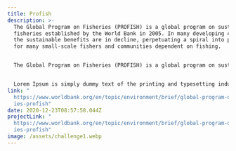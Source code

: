 ```yaml
---
title: Profish
description: >-
  The Global Program on Fisheries (PROFISH) is a global program on sustainable
  fisheries established by the World Bank in 2005. In many developing countries
  the sustainable benefits are in decline, perpetuating a spiral into poverty
  for many small-scale fishers and communities dependent on fishing.


  The Global Program on Fisheries (PROFISH) is a global program on sustainable fisheries established by the World Bank in 2005. In many developing countries the sustainable benefits are in decline, perpetuating a spiral into poverty for many small-scale fishers and communities dependent on fishing.


  Lorem Ipsum is simply dummy text of the printing and typesetting industry. Lorem Ipsum has been the industry's standard dummy text ever since the 1500s, when an unknown printer took a galley of type and scrambled it to make a type specimen book. It has survived not only five centuries, but also the leap into electronic typesetting, remaining essentially unchanged. It was popularised in the 1960s with the release of Letraset sheets containing Lorem Ipsum passages, and more recently with desktop publishing software like Aldus PageMaker including versions of Lorem Ipsum.
link: "
  https://www.worldbank.org/en/topic/environment/brief/global-program-on-fisher\
  ies-profish"
date: 2020-12-23T08:57:58.044Z
projectLink: "
  https://www.worldbank.org/en/topic/environment/brief/global-program-on-fisher\
  ies-profish"
image: /assets/challenge1.webp
---
```

